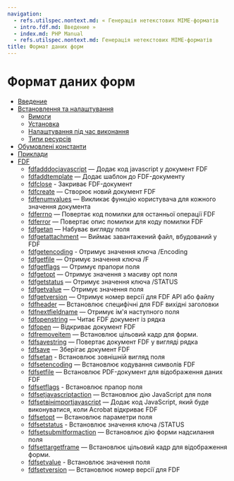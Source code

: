 ```yaml
---
navigation:
  - refs.utilspec.nontext.md: « Генерація нетекстових MIME-форматів
  - intro.fdf.md: Введение »
  - index.md: PHP Manual
  - refs.utilspec.nontext.md: Генерація нетекстових MIME-форматів
title: Формат даних форм
---
```

# Формат даних форм

-   [Введение](intro.fdf.md)
-   [Встановлення та налаштування](fdf.setup.md)
    -   [Вимоги](fdf.requirements.md)
    -   [Установка](fdf.installation.md)
    -   [Налаштування під час виконання](fdf.configuration.md)
    -   [Типи ресурсів](fdf.resources.md)
-   [Обумовлені константи](fdf.constants.md)
-   [Приклади](fdf.examples.md)
-   [FDF](ref.fdf.md)
    -   [fdfadddocjavascript](function.fdf-add-doc-javascript.md) — Додає код javascript у документ FDF
    -   [fdfaddtemplate](function.fdf-add-template.md) — Додає шаблон до FDF-документу
    -   [fdfclose](function.fdf-close.md) - Закриває FDF-документ
    -   [fdfcreate](function.fdf-create.md) — Створює новий документ FDF
    -   [fdfenumvalues](function.fdf-enum-values.md) — Викликає функцію користувача для кожного значення документа
    -   [fdferrno](function.fdf-errno.md) — Повертає код помилки для останньої операції FDF
    -   [fdferror](function.fdf-error.md) — Повертає опис помилки для коду помилки FDF
    -   [fdfgetап](function.fdf-get-ap.md) — Набуває вигляду поля
    -   [fdfgetattachment](function.fdf-get-attachment.md) — Виймає завантажений файл, вбудований у FDF
    -   [fdfgetencoding](function.fdf-get-encoding.md) - Отримує значення ключа /Encoding
    -   [fdfgetfile](function.fdf-get-file.md) — Отримує значення ключа /F
    -   [fdfgetflags](function.fdf-get-flags.md) — Отримує прапори поля
    -   [fdfgetopt](function.fdf-get-opt.md) — Отримує значення з масиву opt поля
    -   [fdfgetstatus](function.fdf-get-status.md) — Отримує значення ключа /STATUS
    -   [fdfgetvalue](function.fdf-get-value.md) — Отримує значення поля
    -   [fdfgetversion](function.fdf-get-version.md) — Отримує номер версії для FDF API або файлу
    -   [fdfheader](function.fdf-header.md) — Встановлює специфічні для FDF вихідні заголовки
    -   [fdfnextfieldname](function.fdf-next-field-name.md) — Отримує ім'я наступного поля
    -   [fdfopenstring](function.fdf-open-string.md) — Читає FDF документ із рядка
    -   [fdfopen](function.fdf-open.md) — Відкриває документ FDF
    -   [fdfremoveitem](function.fdf-remove-item.md) — Встановлює цільовий кадр для форми.
    -   [fdfsavestring](function.fdf-save-string.md) — Повертає документ FDF у вигляді рядка
    -   [fdfsave](function.fdf-save.md) — Зберігає документ FDF
    -   [fdfsetап](function.fdf-set-ap.md) - Встановлює зовнішній вигляд поля
    -   [fdfsetencoding](function.fdf-set-encoding.md) — Встановлює кодування символів FDF
    -   [fdfsetfile](function.fdf-set-file.md) — Встановлює PDF-документ для відображення даних FDF
    -   [fdfsetflags](function.fdf-set-flags.md) - Встановлює прапор поля
    -   [fdfsetjavascriptaction](function.fdf-set-javascript-action.md) — Встановлює дію JavaScript для поля
    -   [fdfsetвінimportjavascript](function.fdf-set-on-import-javascript.md) — Додає код JavaScript, який буде виконуватися, коли Acrobat відкриває FDF
    -   [fdfsetopt](function.fdf-set-opt.md) — Встановлює параметри поля
    -   [fdfsetstatus](function.fdf-set-status.md) - Встановлює значення ключа /STATUS
    -   [fdfsetsubmitformaction](function.fdf-set-submit-form-action.md) — Встановлює дію форми надсилання поля
    -   [fdfsettargetframe](function.fdf-set-target-frame.md) — Встановлює цільовий кадр для відображення форми.
    -   [fdfsetvalue](function.fdf-set-value.md) - Встановлює значення поля
    -   [fdfsetversion](function.fdf-set-version.md) — Встановлює номер версії для FDF
